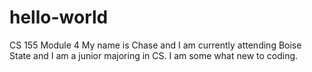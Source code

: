 # hello-world
CS 155 Module 4 
My name is Chase and I am currently attending Boise State and I am a junior majoring in CS. I am some what new to coding. 
